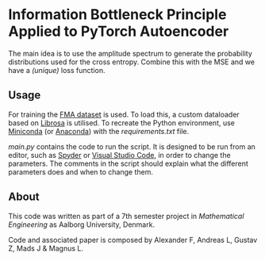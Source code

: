 # Information Bottleneck Principle Applied to PyTorch Autoencoder 

The main idea is to use the amplitude spectrum to generate the probability distributions used for the cross entropy. Combine this with the MSE and we have a *(unique)* loss function. 

## Usage
For training the [FMA dataset](https://github.com/mdeff/fma) is used. To load this, a custom dataloader based on [Librosa](https://librosa.org/doc/main/index.html) is utilised. To recreate the Python environment, use [Miniconda](https://docs.conda.io/en/latest/miniconda.html) (or [Anaconda](https://www.anaconda.com/)) with the *requirements.txt* file.

*main.py* contains the code to run the script. It is designed to be run from an editor, such as [Spyder](https://www.spyder-ide.org/) or [Visual Studio Code](https://code.visualstudio.com/), in order to change the parameters. The comments in the script should explain what the different parameters does and when to change them.

## About
This code was written as part of a 7th semester project in *Mathematical Engineering* as Aalborg University, Denmark.

Code and associated paper is composed by Alexander F, Andreas L, Gustav Z, Mads J & Magnus L.


